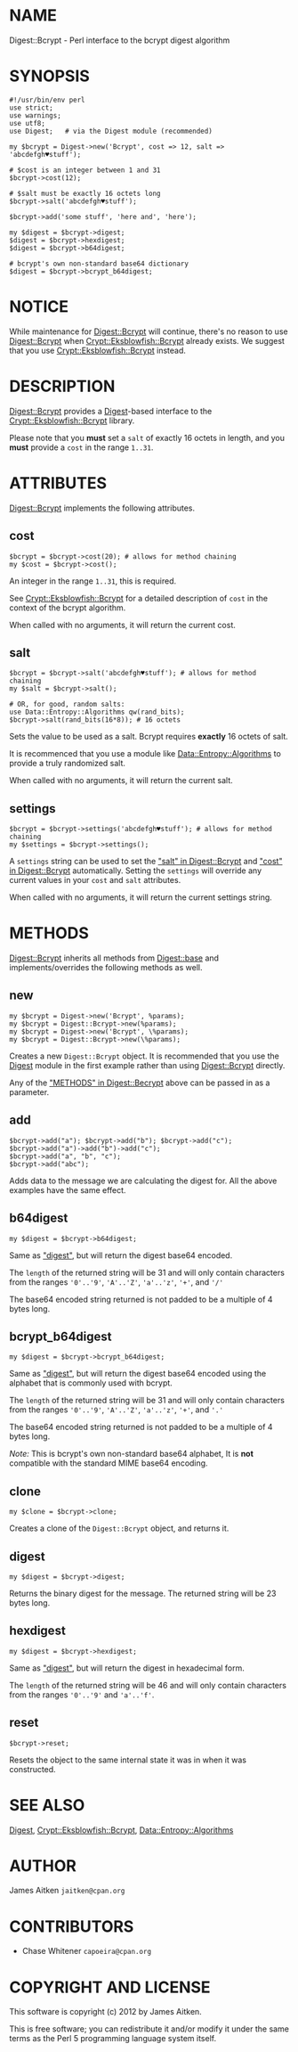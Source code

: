 # NAME

Digest::Bcrypt - Perl interface to the bcrypt digest algorithm

# SYNOPSIS

    #!/usr/bin/env perl
    use strict;
    use warnings;
    use utf8;
    use Digest;   # via the Digest module (recommended)

    my $bcrypt = Digest->new('Bcrypt', cost => 12, salt => 'abcdefgh♥stuff');

    # $cost is an integer between 1 and 31
    $bcrypt->cost(12);

    # $salt must be exactly 16 octets long
    $bcrypt->salt('abcdefgh♥stuff');

    $bcrypt->add('some stuff', 'here and', 'here');

    my $digest = $bcrypt->digest;
    $digest = $bcrypt->hexdigest;
    $digest = $bcrypt->b64digest;

    # bcrypt's own non-standard base64 dictionary
    $digest = $bcrypt->bcrypt_b64digest;

# NOTICE

While maintenance for [Digest::Bcrypt](https://metacpan.org/pod/Digest::Bcrypt) will continue, there's no reason to use
[Digest::Bcrypt](https://metacpan.org/pod/Digest::Bcrypt) when [Crypt::Eksblowfish::Bcrypt](https://metacpan.org/pod/Crypt::Eksblowfish::Bcrypt) already exists.  We suggest
that you use [Crypt::Eksblowfish::Bcrypt](https://metacpan.org/pod/Crypt::Eksblowfish::Bcrypt) instead.

# DESCRIPTION

[Digest::Bcrypt](https://metacpan.org/pod/Digest::Bcrypt) provides a [Digest](https://metacpan.org/pod/Digest)-based interface to the
[Crypt::Eksblowfish::Bcrypt](https://metacpan.org/pod/Crypt::Eksblowfish::Bcrypt) library.

Please note that you **must** set a `salt` of exactly 16 octets in length,
and you **must** provide a `cost` in the range `1..31`.

# ATTRIBUTES

[Digest::Bcrypt](https://metacpan.org/pod/Digest::Bcrypt) implements the following attributes.

## cost

    $bcrypt = $bcrypt->cost(20); # allows for method chaining
    my $cost = $bcrypt->cost();

An integer in the range `1..31`, this is required.

See [Crypt::Eksblowfish::Bcrypt](https://metacpan.org/pod/Crypt::Eksblowfish::Bcrypt) for a detailed description of `cost`
in the context of the bcrypt algorithm.

When called with no arguments, it will return the current cost.

## salt

    $bcrypt = $bcrypt->salt('abcdefgh♥stuff'); # allows for method chaining
    my $salt = $bcrypt->salt();

    # OR, for good, random salts:
    use Data::Entropy::Algorithms qw(rand_bits);
    $bcrypt->salt(rand_bits(16*8)); # 16 octets

Sets the value to be used as a salt. Bcrypt requires **exactly** 16 octets of salt.

It is recommenced that you use a module like [Data::Entropy::Algorithms](https://metacpan.org/pod/Data::Entropy::Algorithms) to
provide a truly randomized salt.

When called with no arguments, it will return the current salt.

## settings

    $bcrypt = $bcrypt->settings('abcdefgh♥stuff'); # allows for method chaining
    my $settings = $bcrypt->settings();

A `settings` string can be used to set the ["salt" in Digest::Bcrypt](https://metacpan.org/pod/Digest::Bcrypt#salt) and
["cost" in Digest::Bcrypt](https://metacpan.org/pod/Digest::Bcrypt#cost) automatically. Setting the `settings` will override any
current values in your `cost` and `salt` attributes.

When called with no arguments, it will return the current settings string.

# METHODS

[Digest::Bcrypt](https://metacpan.org/pod/Digest::Bcrypt) inherits all methods from [Digest::base](https://metacpan.org/pod/Digest::base) and implements/overrides
the following methods as well.

## new

    my $bcrypt = Digest->new('Bcrypt', %params);
    my $bcrypt = Digest::Bcrypt->new(%params);
    my $bcrypt = Digest->new('Bcrypt', \%params);
    my $bcrypt = Digest::Bcrypt->new(\%params);

Creates a new `Digest::Bcrypt` object. It is recommended that you use the [Digest](https://metacpan.org/pod/Digest)
module in the first example rather than using [Digest::Bcrypt](https://metacpan.org/pod/Digest::Bcrypt) directly.

Any of the ["METHODS" in Digest::Becrypt](https://metacpan.org/pod/Digest::Becrypt#METHODS) above can be passed in as a parameter.

## add

    $bcrypt->add("a"); $bcrypt->add("b"); $bcrypt->add("c");
    $bcrypt->add("a")->add("b")->add("c");
    $bcrypt->add("a", "b", "c");
    $bcrypt->add("abc");

Adds data to the message we are calculating the digest for. All the above
examples have the same effect.

## b64digest

    my $digest = $bcrypt->b64digest;

Same as ["digest"](#digest), but will return the digest base64 encoded.

The `length` of the returned string will be 31 and will only contain characters
from the ranges `'0'..'9'`, `'A'..'Z'`, `'a'..'z'`, `'+'`, and `'/'`

The base64 encoded string returned is not padded to be a multiple of 4 bytes long.

## bcrypt\_b64digest

    my $digest = $bcrypt->bcrypt_b64digest;

Same as ["digest"](#digest), but will return the digest base64 encoded using the alphabet
that is commonly used with bcrypt.

The `length` of the returned string will be 31 and will only contain characters
from the ranges `'0'..'9'`, `'A'..'Z'`, `'a'..'z'`, `'+'`, and `'.'`

The base64 encoded string returned is not padded to be a multiple of 4 bytes long.

_Note:_ This is bcrypt's own non-standard base64 alphabet, It is **not**
compatible with the standard MIME base64 encoding.

## clone

    my $clone = $bcrypt->clone;

Creates a clone of the `Digest::Bcrypt` object, and returns it.

## digest

    my $digest = $bcrypt->digest;

Returns the binary digest for the message. The returned string will be 23 bytes long.

## hexdigest

    my $digest = $bcrypt->hexdigest;

Same as ["digest"](#digest), but will return the digest in hexadecimal form.

The `length` of the returned string will be 46 and will only contain
characters from the ranges `'0'..'9'` and `'a'..'f'`.

## reset

    $bcrypt->reset;

Resets the object to the same internal state it was in when it was constructed.

# SEE ALSO

[Digest](https://metacpan.org/pod/Digest), [Crypt::Eksblowfish::Bcrypt](https://metacpan.org/pod/Crypt::Eksblowfish::Bcrypt), [Data::Entropy::Algorithms](https://metacpan.org/pod/Data::Entropy::Algorithms)

# AUTHOR

James Aitken `jaitken@cpan.org`

# CONTRIBUTORS

- Chase Whitener `capoeira@cpan.org`

# COPYRIGHT AND LICENSE

This software is copyright (c) 2012 by James Aitken.

This is free software; you can redistribute it and/or modify it under
the same terms as the Perl 5 programming language system itself.
